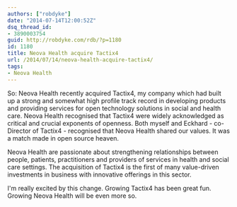 ```yaml
---
authors: ["robdyke"]
date: "2014-07-14T12:00:52Z"
dsq_thread_id:
- 3890003754
guid: http://robdyke.com/rdb/?p=1180
id: 1180
title: Neova Health acquire Tactix4
url: /2014/07/14/neova-health-acquire-tactix4/
tags:
- Neova Health
---
```

<p data-chatter-id="counter_0/section/div/div/div">
  So: Neova Health recently acquired Tactix4, my company which had built up a strong and somewhat high profile track record in developing products and providing services for open technology solutions in social and health care. Neova Health recognised that Tactix4 were widely acknowledged as critical and crucial exponents of openness. Both myself and Eckhard - co-Director of Tactix4 - recognised that Neova Health shared our values. It was a match made in open source heaven.
</p>

<p data-chatter-id="counter_1/section/div/div/div">
  Neova Health are passionate about strengthening relationships between people, patients, practitioners and providers of services in health and social care settings. The acquisition of Tactix4 is the first of many value-driven investments in business with innovative offerings in this sector.
</p>

<p data-chatter-id="counter_1/section/div/div/div">
  I'm really excited by this change. Growing Tactix4 has been great fun. Growing Neova Health will be even more so.
</p>